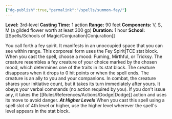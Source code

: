 ```yaml
---
{"dg-publish":true,"permalink":"/spells/summon-fey/"}
---
```


**Level:** 3rd-level
**Casting Time:** 1 action
**Range:** 90 feet
**Components:** V, S, M (a gilded flower worth at least 300 gp)
**Duration:** 1 hour
**School:** [[Spells/Schools of Magic/Conjuration\|Conjuration]]

You call forth a fey spirit. It manifests in an unoccupied space that you can see within range. This corporeal form uses the Fey Spirit|TCE stat block. When you cast the spell, choose a mood: Fuming, Mirthful, or Tricksy. The creature resembles a fey creature of your choice marked by the chosen mood, which determines one of the traits in its stat block. The creature disappears when it drops to 0 hit points or when the spell ends.
The creature is an ally to you and your companions. In combat, the creature shares your initiative count, but it takes its turn immediately after yours. It obeys your verbal commands (no action required by you). If you don't issue any, it takes the [[Rules/References/Actions/Dodge\|Dodge]] action and uses its move to avoid danger.
**_At Higher Levels_**
When you cast this spell using a spell slot of 4th level or higher, use the higher level wherever the spell's level appears in the stat block.